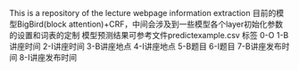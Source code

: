 This is a repository of the lecture webpage information extraction
目前的模型BigBird(block attention)+CRF，中间会涉及到一些模型各个layer初始化参数的设置和词表的定制
模型预测结果可参考文件predictexample.csv
标签
0-O
1-B讲座时间
2-I讲座时间
3-B讲座地点
4-I讲座地点
5-B题目
6-I题目
7-B讲座发布时间
8-I讲座发布时间





